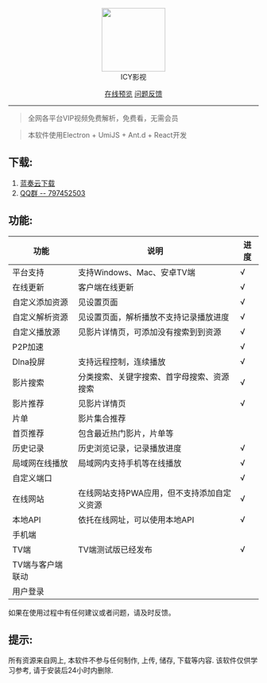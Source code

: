 <p align="center">
<img width="128" src="https://icyplayer.com/logo.png" ><br>
ICY影视 <br> 
</p>
<p align="center">
<a href="https://icyplayer.com/" target="_blank">在线预览</a>
<a href="https://github.com/fly1397/ICYPlayer/issues" target="_blank">问题反馈</a>
</p>

------------

> 全网各平台VIP视频免费解析，免费看，无需会员

> 本软件使用Electron + UmiJS + Ant.d + React开发

## 下载:

1. [蓝奏云下载](https://www.lanzous.com/b01bgyetg)
2. [QQ群 -- 797452503](https://jq.qq.com/?_wv=1027&k=5QeXLq2)

## 功能:

|  功能 |  说明 |  进度 |
| ------------ | ------------ | ------------ |
| 平台支持  |  支持Windows、Mac、安卓TV端 | √  |
| 在线更新  |  客户端在线更新 | √  |
| 自定义添加资源  | 见设置页面  | √  |
| 自定义解析资源  | 见设置页面，解析播放不支持记录播放进度  | √  |
| 自定义播放源  | 见影片详情页，可添加没有搜索到到资源  | √  |
| P2P加速  |   |  √ |
|  Dlna投屏 |  支持远程控制，连续播放 |  √ |
| 影片搜索  | 分类搜索、关键字搜索、首字母搜索、资源搜索  |  √ |
| 影片推荐  | 见影片详情页  | √  |
| 片单  |  影片集合推荐 |   |
| 首页推荐  | 包含最近热门影片，片单等  |   |
| 历史记录  | 历史浏览记录，记录播放进度  |  √   |
| 局域网在线播放  | 局域网内支持手机等在线播放  | √  |
| 自定义端口  |   | √  |
|  在线网站 | 在线网站支持PWA应用，但不支持添加自定义资源  | √   |
| 本地API  |  依托在线网址，可以使用本地API |  √ |
|  手机端 |   |   |
|  TV端 | TV端测试版已经发布  |  √ |
|  TV端与客户端联动 |   |   |
|  用户登录 |   |   |

如果在使用过程中有任何建议或者问题，请及时反馈。

## 提示: 
所有资源来自网上, 本软件不参与任何制作, 上传, 储存, 下载等内容. 该软件仅供学习参考, 请于安装后24小时内删除.

